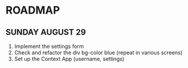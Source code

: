 # ROADMAP
## SUNDAY AUGUST 29

1. Implement the settings form
2. Check and refactor the div bg-color blue (repeat in various screens)
3. Set up the Context App (username, settings)

